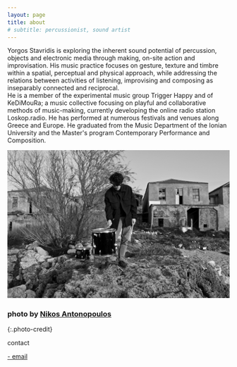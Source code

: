 ```yaml
---
layout: page
title: about
# subtitle: percussionist, sound artist
---
```

<p></p>

Yorgos Stavridis is exploring the inherent sound potential of percussion, objects and electronic media through making, on-site action and improvisation. His music practice focuses on gesture, texture and timbre within a spatial, perceptual and physical approach, while addressing the relations between activities of listening, improvising and composing as inseparably connected and reciprocal.  
He is a member of the experimental music group Trigger Happy and of KeDiMouRa; a music collective focusing on playful and collaborative methods of music-making, currently developing the online radio station Loskop.radio. He has performed at numerous festivals and venues along Greece and Europe. He graduated from the Music Department of the Ionian University and the Master's program Contemporary Performance and Composition.

<p></p>


![about-photo-smaller](https://raw.githubusercontent.com/g-stavridis/g-stavridis.github.io/master/assets/images/about-photo-smaller.jpeg)
### photo by [Nikos Antonopoulos](https://www.instagram.com/nik.adwno/)
{:.photo-credit}


<p class="page-title">contact</p>
<a href="mailto:yorgos.stavridis@gmail.com">- email</a>